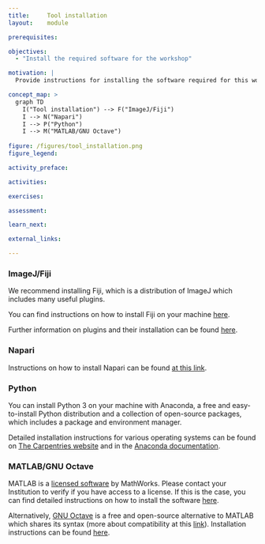 ```yaml
---
title:     Tool installation
layout:    module

prerequisites:

objectives:
  - "Install the required software for the workshop"

motivation: |
  Provide instructions for installing the software required for this workshop.

concept_map: >
  graph TD
    I("Tool installation") --> F("ImageJ/Fiji")
    I --> N("Napari")
    I --> P("Python")
    I --> M("MATLAB/GNU Octave")
  
figure: /figures/tool_installation.png
figure_legend:

activity_preface:

activities:

exercises:

assessment:

learn_next:

external_links:

---
```

### ImageJ/Fiji

We recommend installing Fiji, which is a distribution of ImageJ which includes many useful plugins.

You can find instructions on how to install Fiji on your machine [here](https://imagej.net/software/fiji/downloads).

Further information on plugins and their installation can be found [here](https://imagej.net/plugins/).

### Napari

Instructions on how to install Napari can be found [at this link](https://napari.org/tutorials/fundamentals/installation.html).

### Python

You can install Python 3 on your machine with Anaconda, a free and easy-to-install Python distribution and a collection of open-source packages, which includes a package and environment manager.

Detailed installation instructions for various operating systems can be found on [The Carpentries website](https://carpentries.github.io/workshop-template/#python) and in the [Anaconda documentation](https://docs.anaconda.com/).

### MATLAB/GNU Octave
MATLAB is a [licensed software](https://www.mathworks.com/products/get-matlab.html) by MathWorks. Please contact your Institution to verify if you have access to a license. If this is the case, you can find detailed instructions on how to install the software [here](https://www.mathworks.com/help/install/).

Alternatively, [GNU Octave](http://www.gnu.org/software/octave/) is a free and open-source alternative to MATLAB which shares its syntax (more about compatibility at this [link](https://en.wikipedia.org/wiki/GNU_Octave#MATLAB_compatibility)). Installation instructions can be found [here](http://www.gnu.org/software/octave/download).
